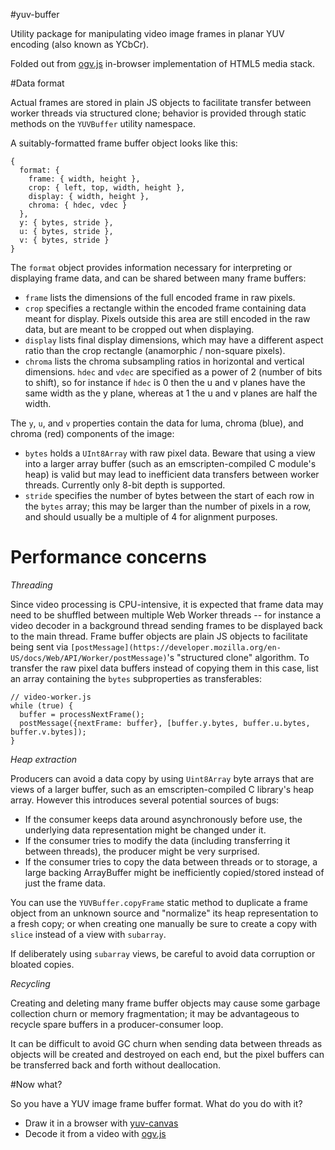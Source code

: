 #yuv-buffer

Utility package for manipulating video image frames in planar YUV encoding (also known as YCbCr).

Folded out from [ogv.js](https://github.com/brion/ogv.js) in-browser implementation of HTML5 media stack.

#Data format

Actual frames are stored in plain JS objects to facilitate transfer between worker threads via structured clone; behavior is provided through static methods on the `YUVBuffer` utility namespace.

A suitably-formatted frame buffer object looks like this:

```
{
  format: {
    frame: { width, height },
    crop: { left, top, width, height },
    display: { width, height },
    chroma: { hdec, vdec }
  },
  y: { bytes, stride },
  u: { bytes, stride },
  v: { bytes, stride }
}
```

The `format` object provides information necessary for interpreting or displaying frame data, and can be shared between many frame buffers:

* `frame` lists the dimensions of the full encoded frame in raw pixels.
* `crop` specifies a rectangle within the encoded frame containing data meant for display. Pixels outside this area are still encoded in the raw data, but are meant to be cropped out when displaying.
* `display` lists final display dimensions, which may have a different aspect ratio than the crop rectangle (anamorphic / non-square pixels).
* `chroma` lists the chroma subsampling ratios in horizontal and vertical dimensions. `hdec` and `vdec` are specified as a power of 2 (number of bits to shift), so for instance if `hdec` is 0 then the u and v planes have the same width as the y plane, whereas at 1 the u and v planes are half the width.

The `y`, `u`, and `v` properties contain the data for luma, chroma (blue), and chroma (red) components of the image:
* `bytes` holds a `UInt8Array` with raw pixel data. Beware that using a view into a larger array buffer (such as an emscripten-compiled C module's heap) is valid but may lead to inefficient data transfers between worker threads. Currently only 8-bit depth is supported.
* `stride` specifies the number of bytes between the start of each row in the `bytes` array; this may be larger than the number of pixels in a row, and should usually be a multiple of 4 for alignment purposes.

# Performance concerns

*Threading*

Since video processing is CPU-intensive, it is expected that frame data may need to be shuffled between multiple Web Worker threads -- for instance a video decoder in a background thread sending frames to be displayed back to the main thread. Frame buffer objects are plain JS objects to facilitate being sent via `[postMessage](https://developer.mozilla.org/en-US/docs/Web/API/Worker/postMessage)`'s "structured clone" algorithm. To transfer the raw pixel data buffers instead of copying them in this case, list an array containing the `bytes` subproperties as transferables:

```
// video-worker.js
while (true) {
  buffer = processNextFrame();
  postMessage({nextFrame: buffer}, [buffer.y.bytes, buffer.u.bytes, buffer.v.bytes]);
}
```

*Heap extraction*

Producers can avoid a data copy by using `Uint8Array` byte arrays that are views of a larger buffer, such as an emscripten-compiled C library's heap array. However this introduces several potential sources of bugs:

* If the consumer keeps data around asynchronously before use, the underlying data representation might be changed under it.
* If the consumer tries to modify the data (including transferring it between threads), the producer might be very surprised.
* If the consumer tries to copy the data between threads or to storage, a large backing ArrayBuffer might be inefficiently copied/stored instead of just the frame data.

You can use the `YUVBuffer.copyFrame` static method to duplicate a frame object from an unknown source and "normalize" its heap representation to a fresh copy; or when creating one manually be sure to create a copy with `slice` instead of a view with `subarray`.

If deliberately using `subarray` views, be careful to avoid data corruption or bloated copies.

*Recycling*

Creating and deleting many frame buffer objects may cause some garbage collection churn or memory fragmentation; it may be advantageous to recycle spare buffers in a producer-consumer loop.

It can be difficult to avoid GC churn when sending data between threads as objects will be created and destroyed on each end, but the pixel buffers can be transferred back and forth without deallocation.

#Now what?

So you have a YUV image frame buffer format. What do you do with it?

* Draw it in a browser with [yuv-canvas](https://github.com/brion/yuv-canvas)
* Decode it from a video with [ogv.js](https://github.com/brion/ogv.js)
